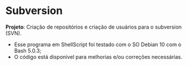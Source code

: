 # Subversion
**Projeto**: Criação de repositórios e criação de usuários para o subversion (SVN).

- Esse programa em ShellScript foi testado com o SO Debian 10 com o Bash 5.0.3;
- O código está disponível para melhorias e/ou correções necessárias.
